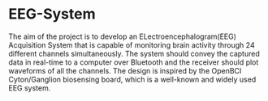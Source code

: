 # EEG-System
The aim of the project is to develop an ELectroencephalogram(EEG) Acquisition System that
is capable of monitoring brain activity through 24 different channels simultaneously. The system should convey the captured data in real-time to a computer over Bluetooth and the receiver should plot waveforms of all the channels. The design is inspired by the OpenBCI Cyton/Ganglion biosensing board, which is a well-known and widely used EEG system.
